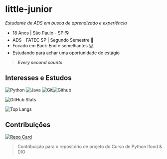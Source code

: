 # little-junior

*Estudante de ADS em busca de aprendizado e experiência*

- 18 Anos | São Paulo - SP 🌎
- ADS - FATEC SP | Segundo Semestre 🏫
- Focado em Back-End e semelhantes 💻
- Estudando para achar uma oportunidade de estágio

> ***Every second counts***

## Interesses e Estudos

 ![Python](https://img.shields.io/badge/Python-069?style=for-the-badge&logo=python) ![Java](https://img.shields.io/badge/Java-820?style=for-the-badge&logo=java) ![Git](https://img.shields.io/badge/Git-521?style=for-the-badge&logo=git)![Github](https://img.shields.io/badge/Github-000?style=for-the-badge&logo=github)


![GitHub Stats](https://github-readme-stats.vercel.app/api?username=little-junior&theme=transparent&bg_color=004&border_color=30A3DC&show_icons=true&icon_color=30A3DC&title_color=E923D5F&text_color=FFF)

![Top Langs](https://github-readme-stats-git-masterrstaa-rickstaa.vercel.app/api/top-langs/?username=little-junior&layout=compact&bg_color=004&border_color=30A3DC&title_color=E923D5F&text_color=FFF)

## Contribuições

[![Repo Card](https://github-readme-stats.vercel.app/api/pin/?username=little-junior&repo=dio-lab-open-source&bg_color=004&border_color=30A3DC&show_icons=true&icon_color=30A3DC&title_color=E923D5F&text_color=FFF)](https://github.com/little-junior/dio-lab-open-source)

> Contribuição para o repositório de projeto do Curso de Python Ifood & DIO
